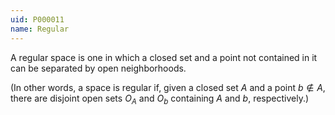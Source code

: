 ```yaml
---
uid: P000011
name: Regular
---
```

A regular space is one in which a closed set and a point not contained in it can be separated by open neighborhoods.

(In other words, a space is regular if, given a closed set $A$ and a point $b \notin A$, there are disjoint open sets $O_A$ and $O_b$ containing $A$ and $b$, respectively.)

